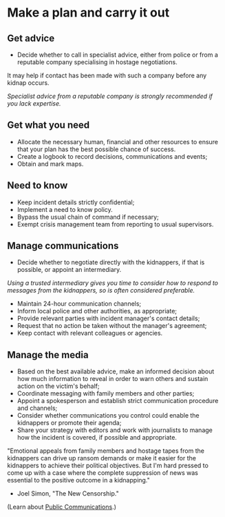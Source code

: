 [Title]: # (Make a Plan)
[Order]: # (15)

# Make a plan and carry it out

## Get advice

*   Decide whether to call in specialist advice, either from police or from a reputable company specialising in hostage negotiations.  

It may help if contact has been made with such a company before any kidnap occurs.  

_Specialist advice from a reputable company is strongly recommended if you lack expertise._

## Get what you need

*   Allocate the necessary human, financial and other resources to ensure that your plan has the best possible chance of success.
*	Create a logbook to record decisions, communications and events;
*   Obtain and mark maps.

## Need to know

*   Keep incident details strictly confidential;  
*	Implement a need to know policy.
*	Bypass the usual chain of command if necessary; 
*	Exempt crisis management team from reporting to usual supervisors. 

## Manage communications

*   Decide whether to negotiate directly with the kidnappers, if that is possible, or appoint an intermediary.

_Using a trusted intermediary gives you time to consider how to respond to messages from the kidnappers, so is often considered preferable._

*   Maintain 24-hour communication channels;
*   Inform local police and other authorities, as appropriate;
*   Provide relevant parties with incident manager's contact details;  
*	Request that no action be taken without the manager's agreement;
*   Keep contact with relevant colleagues or agencies.

## Manage the media

*   Based on the best available advice, make an informed decision about how much information to reveal in order to warn others and sustain action on the victim's behalf;
*   Coordinate messaging with family members and other parties;
*   Appoint a spokesperson and establish strict communication procedure and channels; 
*   Consider whether communications you control could enable the kidnappers or promote their agenda;
*   Share your strategy with editors and work with journalists to manage how the incident is covered, if possible and appropriate. 

"Emotional appeals from family members and hostage tapes from the kidnappers can drive up ransom demands or make it easier for the kidnappers to achieve their political objectives. But I'm hard pressed to come up with a case where the complete suppression of news was essential to the positive outcome in a kidnapping."  
- Joel Simon, "The New Censorship." 

(Learn about [Public Communications](umbrella://lesson/public-communications).)
